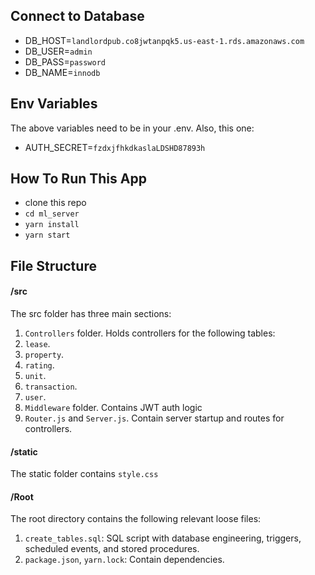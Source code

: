 ## Connect to Database

- DB_HOST=`landlordpub.co8jwtanpqk5.us-east-1.rds.amazonaws.com`
- DB_USER=`admin`
- DB_PASS=`password`
- DB_NAME=`innodb`

## Env Variables

The above variables need to be in your .env. Also, this one:
- AUTH_SECRET=`fzdxjfhkdkaslaLDSHD87893h`

## How To Run This App
- clone this repo
- `cd ml_server`
- `yarn install`
- `yarn start`


## File Structure

#### /src

The src folder has three main sections:    
1. `Controllers` folder. Holds controllers for the following tables:     
  1. `lease`.  
  2. `property`.  
  3. `rating`.  
  4. `unit`.  
  5. `transaction`.  
  6. `user`.  
2. `Middleware` folder. Contains JWT auth logic     
3. `Router.js` and `Server.js`. Contain server startup and routes for controllers.    


#### /static

The static folder contains `style.css`   

#### /Root

The root directory contains the following relevant loose files:    

1. `create_tables.sql`: SQL script with database engineering, triggers, scheduled events, and stored procedures.    
2. `package.json`, `yarn.lock`: Contain dependencies.    
